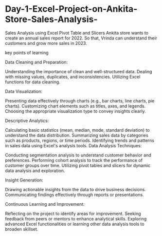 # Day-1-Excel-Project-on-Ankita-Store-Sales-Analysis-
Sales Analysis using Excel Pivot Table and Slicers
Ankita store wants to create an annual sales report for 2022. So that, Vrinda can understand their customers and grow more sales in 2023.

key points of learning

Data Cleaning and Preparation:

Understanding the importance of clean and well-structured data.
Dealing with missing values, duplicates, and inconsistencies.
Utilizing Excel functions for data cleaning.

Data Visualization:

Presenting data effectively through charts (e.g., bar charts, line charts, pie charts).
Customizing chart elements such as titles, axes, and legends.
Choosing the appropriate visualization type to convey insights clearly.

Descriptive Analytics:

Calculating basic statistics (mean, median, mode, standard deviation) to understand the data distribution.
Summarizing sales data by categories such as products, regions, or time periods.
Identifying trends and patterns in sales data using Excel's analysis tools.
Data Analysis Techniques:

Conducting segmentation analysis to understand customer behavior and preferences.
Performing cohort analysis to track the performance of customer groups over time.
Utilizing pivot tables and slicers for dynamic data analysis and exploration.

Insight Generation:

Drawing actionable insights from the data to drive business decisions.
Communicating findings effectively through reports or presentations.

Continuous Learning and Improvement:

Reflecting on the project to identify areas for improvement.
Seeking feedback from peers or mentors to enhance analytical skills.
Exploring advanced Excel functionalities or learning other data analysis tools to broaden skillset.

